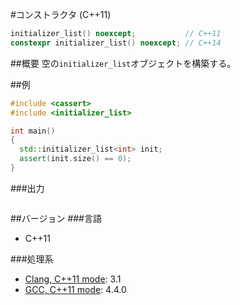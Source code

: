 #コンストラクタ (C++11)
```cpp
initializer_list() noexcept;           // C++11
constexpr initializer_list() noexcept; // C++14
```

##概要
空の`initializer_list`オブジェクトを構築する。


##例
```cpp
#include <cassert>
#include <initializer_list>

int main()
{
  std::initializer_list<int> init;
  assert(init.size() == 0);
}
```

###出力
```
```


##バージョン
###言語
- C++11

###処理系
- [Clang, C++11 mode](implementation.md#clang): 3.1
- [GCC, C++11 mode](/implementation.md#gcc): 4.4.0


